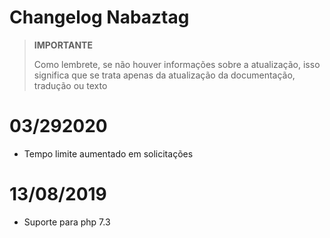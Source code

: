 # Changelog Nabaztag

>**IMPORTANTE**
>
>Como lembrete, se não houver informações sobre a atualização, isso significa que se trata apenas da atualização da documentação, tradução ou texto

# 03/292020

- Tempo limite aumentado em solicitações

# 13/08/2019

- Suporte para php 7.3

